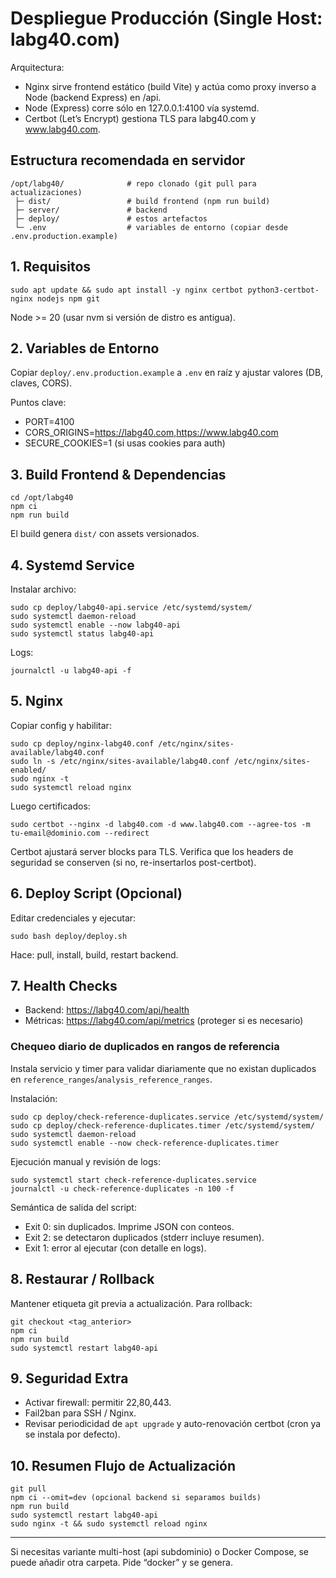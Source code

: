 # Despliegue Producción (Single Host: labg40.com)

Arquitectura:
- Nginx sirve frontend estático (build Vite) y actúa como proxy inverso a Node (backend Express) en /api.
- Node (Express) corre sólo en 127.0.0.1:4100 vía systemd.
- Certbot (Let’s Encrypt) gestiona TLS para labg40.com y www.labg40.com.

## Estructura recomendada en servidor
```
/opt/labg40/              # repo clonado (git pull para actualizaciones)
 ├─ dist/                 # build frontend (npm run build)
 ├─ server/               # backend
 ├─ deploy/               # estos artefactos
 └─ .env                  # variables de entorno (copiar desde .env.production.example)
```

## 1. Requisitos
```
sudo apt update && sudo apt install -y nginx certbot python3-certbot-nginx nodejs npm git
```
Node >= 20 (usar nvm si versión de distro es antigua).

## 2. Variables de Entorno
Copiar `deploy/.env.production.example` a `.env` en raíz y ajustar valores (DB, claves, CORS).

Puntos clave:
- PORT=4100
- CORS_ORIGINS=https://labg40.com,https://www.labg40.com
- SECURE_COOKIES=1 (si usas cookies para auth)

## 3. Build Frontend & Dependencias
```
cd /opt/labg40
npm ci
npm run build
```
El build genera `dist/` con assets versionados.

## 4. Systemd Service
Instalar archivo:
```
sudo cp deploy/labg40-api.service /etc/systemd/system/
sudo systemctl daemon-reload
sudo systemctl enable --now labg40-api
sudo systemctl status labg40-api
```

Logs:
```
journalctl -u labg40-api -f
```

## 5. Nginx
Copiar config y habilitar:
```
sudo cp deploy/nginx-labg40.conf /etc/nginx/sites-available/labg40.conf
sudo ln -s /etc/nginx/sites-available/labg40.conf /etc/nginx/sites-enabled/
sudo nginx -t
sudo systemctl reload nginx
```

Luego certificados:
```
sudo certbot --nginx -d labg40.com -d www.labg40.com --agree-tos -m tu-email@dominio.com --redirect
```
Certbot ajustará server blocks para TLS. Verifica que los headers de seguridad se conserven (si no, re-insertarlos post-certbot).

## 6. Deploy Script (Opcional)
Editar credenciales y ejecutar:
```
sudo bash deploy/deploy.sh
```
Hace: pull, install, build, restart backend.

## 7. Health Checks
- Backend: https://labg40.com/api/health
- Métricas: https://labg40.com/api/metrics (proteger si es necesario)

### Chequeo diario de duplicados en rangos de referencia
Instala servicio y timer para validar diariamente que no existan duplicados en `reference_ranges`/`analysis_reference_ranges`.

Instalación:
```
sudo cp deploy/check-reference-duplicates.service /etc/systemd/system/
sudo cp deploy/check-reference-duplicates.timer /etc/systemd/system/
sudo systemctl daemon-reload
sudo systemctl enable --now check-reference-duplicates.timer
```

Ejecución manual y revisión de logs:
```
sudo systemctl start check-reference-duplicates.service
journalctl -u check-reference-duplicates -n 100 -f
```

Semántica de salida del script:
- Exit 0: sin duplicados. Imprime JSON con conteos.
- Exit 2: se detectaron duplicados (stderr incluye resumen).
- Exit 1: error al ejecutar (con detalle en logs).

## 8. Restaurar / Rollback
Mantener etiqueta git previa a actualización. Para rollback:
```
git checkout <tag_anterior>
npm ci
npm run build
sudo systemctl restart labg40-api
```

## 9. Seguridad Extra
- Activar firewall: permitir 22,80,443.
- Fail2ban para SSH / Nginx.
- Revisar periodicidad de `apt upgrade` y auto-renovación certbot (cron ya se instala por defecto).

## 10. Resumen Flujo de Actualización
```
git pull
npm ci --omit=dev (opcional backend si separamos builds)
npm run build
sudo systemctl restart labg40-api
sudo nginx -t && sudo systemctl reload nginx
```

---
Si necesitas variante multi-host (api subdominio) o Docker Compose, se puede añadir otra carpeta. Pide “docker” y se genera. 
